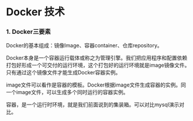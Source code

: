 # Docker 技术

### 1. Docker三要素

Docker的基本组成：镜像Image、容器container、仓库repository。

Docker本身是一个容器运行载体或称之为管理引擎。我们把应用程序和配置依赖打包好形成一个可交付的运行环境，这个打包好的运行环境就是image镜像文件。只有通过这个镜像文件才能生成Docker容器实例。

image文件可以看作是容器的模板。Docker根据image文件生成容器的实例。同一个image文件，可以生成多个同时运行的容器实例。

容器，是一个运行时环境，就是我们前面说到的集装箱。可以对比mysql演示对比。


